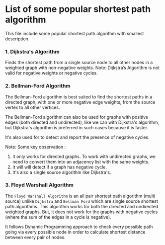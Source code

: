 # List of some popular shortest path algorithm

This file include some popular shortest path algorithm with smallest description.

### 1. Dijkstra's Algorithm

Finds the shortest path from a single source node to all other nodes in a weighted graph with non-negative weights. 
Note: Dijkstra’s Algorithm is not valid for negative weights or negative cycles.

### 2. Bellman-Ford Algorithm

The Bellman-Ford algorithm is best suited to find the shortest paths in a directed graph, with one or more negative edge weights, from the source vertex to all other vertices.

The Bellman-Ford algorithm can also be used for graphs with positive edges (both directed and undirected), like we can with Dijkstra's algorithm, but Dijkstra's algorithm is preferred in such cases because it is faster. 

It's also used for to detect and report the presence of negative cycles.

Note: Some key observation : <br/>

1. It only works for directed graphs. To work with undirected graphs, we need to convert them into an adjacency list with the same weights.
2. It will will detect if a graph has negative cycle.
3. It's also a single source algorithm like Dijkstra's.

### 3. Floyd Warshall Algorithm

The `Floyd Warshall Algorithm` is an all pair shortest path algorithm (multi source) unlike `Dijkstra` and `Bellman Ford` which are single source shortest path algorithms. This algorithm works for both the directed and undirected weighted graphs. But, it does not work for the graphs with negative cycles (where the sum of the edges in a cycle is negative).

It follows Dynamic Programming approach to check every possible path going via every possible node in order to calculate shortest distance between every pair of nodes.